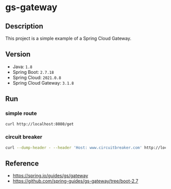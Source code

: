 # gs-gateway

## Description
This project is a simple example of a Spring Cloud Gateway.

## Version
- Java: `1.8`
- Spring Boot: `2.7.18`
- Spring Cloud: `2021.0.8`
- Spring Cloud Gateway: `3.1.8`

## Run
### simple route
```bash
curl http://localhost:8080/get
```
### circuit breaker
```bash
curl --dump-header - --header 'Host: www.circuitbreaker.com' http://localhost:8080/delay/3
```

## Reference
- https://spring.io/guides/gs/gateway
- https://github.com/spring-guides/gs-gateway/tree/boot-2.7
